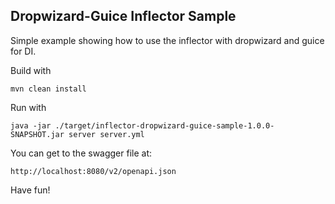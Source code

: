 ## Dropwizard-Guice Inflector Sample

Simple example showing how to use the inflector with dropwizard and guice for DI. 

Build with 

```
mvn clean install 
```

Run with 

```
java -jar ./target/inflector-dropwizard-guice-sample-1.0.0-SNAPSHOT.jar server server.yml
```


You can get to the swagger file at:

```
http://localhost:8080/v2/openapi.json
```

Have fun!

